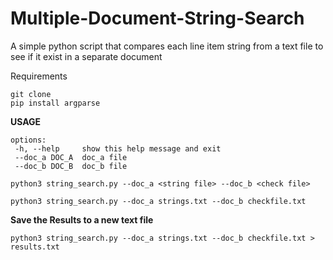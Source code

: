 # Multiple-Document-String-Search
A simple python script that compares each line item string from a text file to see if it exist in a separate document

Requirements

```
git clone
pip install argparse
```

 **USAGE**
 ```
options:
  -h, --help     show this help message and exit
  --doc_a DOC_A  doc_a file
  --doc_b DOC_B  doc_b file
  ```
 
```
python3 string_search.py --doc_a <string file> --doc_b <check file>
```

```
python3 string_search.py --doc_a strings.txt --doc_b checkfile.txt
```

**Save the Results to a new text file**

```
python3 string_search.py --doc_a strings.txt --doc_b checkfile.txt > results.txt
```
